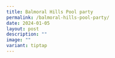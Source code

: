 ```yaml
---
title: Balmoral Hills Pool party
permalink: /balmoral-hills-pool-party/
date: 2024-01-05
layout: post
description: ""
image: ""
variant: tiptap
---
```

